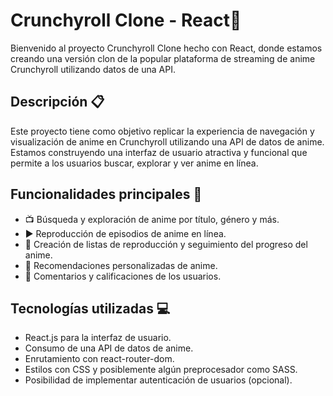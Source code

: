 # Crunchyroll Clone - React🍿

Bienvenido al proyecto Crunchyroll Clone hecho con React, donde estamos creando una versión clon de la popular plataforma de streaming de anime Crunchyroll utilizando datos de una API.

## Descripción 📋

Este proyecto tiene como objetivo replicar la experiencia de navegación y visualización de anime en Crunchyroll utilizando una API de datos de anime. Estamos construyendo una interfaz de usuario atractiva y funcional que permite a los usuarios buscar, explorar y ver anime en línea.

## Funcionalidades principales 🚀

- 📺 Búsqueda y exploración de anime por título, género y más.
- ▶️ Reproducción de episodios de anime en línea.
- 📝 Creación de listas de reproducción y seguimiento del progreso del anime.
- 🌟 Recomendaciones personalizadas de anime.
- 💬 Comentarios y calificaciones de los usuarios.

## Tecnologías utilizadas 💻

- React.js para la interfaz de usuario.
- Consumo de una API de datos de anime.
- Enrutamiento con react-router-dom.
- Estilos con CSS y posiblemente algún preprocesador como SASS.
- Posibilidad de implementar autenticación de usuarios (opcional).
